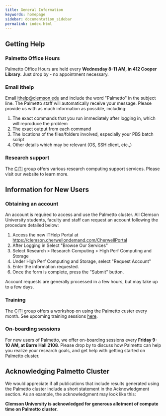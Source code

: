 ```yaml
---
title: General Information
keywords: homepage
sidebar: documentation_sidebar
permalink: index.html
---
```


## Getting Help

### Palmetto Office Hours

Palmetto Office Hours are held every **Wednesday 8-11 AM, in 412 Cooper Library**.
Just drop by - no appointment necessary.

### Email ithelp

Email <ithelp@clemson.edu> and include the word "Palmetto" in the subject line.
The Palmetto staff will automatically receive your message.
Please provide us with as much information as possible, including:

1. The exact commands that you run immediately after logging in, which will reproduce the problem
1. The exact output from each command
1. The locations of the files/folders involved, especially your PBS batch script
1. Other details which may be relevant (OS, SSH client, etc.,)

### Research support

The [CITI](http://citi.clemson.edu) group offers various research computing support
services. Please visit our website to learn more.

## Information for New Users

### Obtaining an account

An account is required to access and use the Palmetto
cluster. All Clemson University students, faculty and staff
can request an account following the procedure detailed below:

1. Access the new ITHelp Portal at <https://clemson.cherwellondemand.com/CherwellPortal>
1. After Logging in Select "Browse Our Services"
1. Select Research > Research Computing > High Perf Computing and Storage
1. Under High Perf Computing and Storage, select "Request Account"
1. Enter the information requested.
1. Once the form is complete, press the "Submit" button.

Account requests are generally processed in a few hours,
but may take up to a few days.

### Training

The [CITI](http://citi.clemson.edu) group offers a workshop
on using the Palmetto custer every month.
See upcoming training sessions [here](http://citi.clemson.edu/training).

### On-boarding sessions

For new users of Palmetto, we offer on-boarding sessions every **Friday 9-10 AM, at Barre Hall 2108**.
Please drop by
to discuss how Palmetto can help you realize your research goals,
and get help with getting started on Palmetto cluster.

## Acknowledging Palmetto Cluster

We would appreciate if all publications that include results generated using the Palmetto cluster
include a short statement in the Acknowledgment section. 
As an example, the acknowledgment may look like this:

**Clemson University is acknowledged for generous allotment of compute time on Palmetto cluster.**

